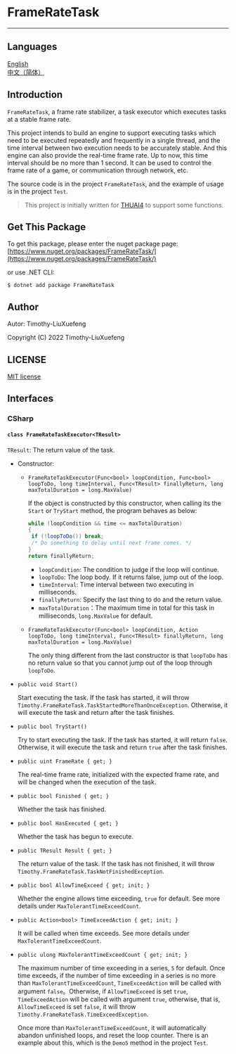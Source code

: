 # FrameRateTask

---

## Languages

[English](https://github.com/Timothy-LiuXuefeng/FrameRateTask/blob/master/README.md)  
[中文（简体）](https://github.com/Timothy-LiuXuefeng/FrameRateTask/blob/master/README.zh-CN.md)

## Introduction

`FrameRateTask`, a frame rate stabilizer, a task executor which executes tasks at a stable frame rate.  

This project intends to build an engine to support executing tasks which need to be executed repeatedly and frequently in a single thread, and the time interval between two execution needs to be accurately stable. And this engine can also provide the real-time frame rate. Up to now, this time interval should be no more than 1 second. It can be used to control the frame rate of a game, or communication through network, etc. 

The source code is in the project `FrameRateTask`, and the example of usage is in the project `Test`.

> This project is initially written for [THUAI4](https://github.com/eesast/THUAI4) to support some functions.

## Get This Package

To get this package, please enter the nuget package page: [https://www.nuget.org/packages/FrameRateTask/](https://www.nuget.org/packages/FrameRateTask/)

or use .NET CLI:  

```shell
$ dotnet add package FrameRateTask
```

## Author

Autor: Timothy-LiuXuefeng

Copyright (C) 2022 Timothy-LiuXuefeng

## LICENSE

[MIT license](./LICENSE.txt)

## Interfaces  

### CSharp  

#### `class FrameRateTaskExecutor<TResult>`

`TResult`: The return value of the task.

+ Constructor:

  + `FrameRateTaskExecutor(Func<bool> loopCondition, Func<bool> loopToDo, long timeInterval, Func<TResult> finallyReturn, long maxTotalDuration = long.MaxValue)`  

    If the object is constructed by this constructor, when calling its the `Start` or `TryStart` method, the program behaves as below:  

    ```c#
    while (loopCondition && time <= maxTotalDuration)
    {
     if (!loopToDo()) break;
     /* Do something to delay until next frame comes. */
    }
    return finallyReturn;
    ```

    + `loopCondition`: The condition to judge if the loop will continue.
    + `loopToDo`: The loop body. If it returns false, jump out of the loop.
    + `timeInterval`: Time interval between two executing in milliseconds.
    + `finallyReturn`: Specify the last thing to do and the return value.
    + `maxTotalDuration`：The maximum time in total for this task in milliseconds, `long.MaxValue` for default.

  + `FrameRateTaskExecutor(Func<bool> loopCondition, Action loopToDo, long timeInterval, Func<TResult> finallyReturn, long maxTotalDuration = long.MaxValue)`

    The only thing different from the last constructor is that `loopToDo` has no return value so that you cannot jump out of the loop through `loopToDo`.

+ `public void Start()`

  Start executing the task. If the task has started, it will throw `Timothy.FrameRateTask.TaskStartedMoreThanOnceException`. Otherwise, it will execute the task and return after the task finishes. 

+ `public bool TryStart()`

  Try to start executing the task. If the task has started, it will return `false`. Otherwise, it will execute the task and return `true` after the task finishes.  

+ `public uint FrameRate { get; }`

  The real-time frame rate, initialized with the expected frame rate, and will be changed when the execution of the task.

+ `public bool Finished { get; }`

  Whether the task has finished.

+ `public bool HasExecuted { get; }`

  Whether the task has begun to execute.

+ `public TResult Result { get; }`

  The return value of the task. If the task has not finished, it will throw `Timothy.FrameRateTask.TaskNotFinishedException`.

+ `public bool AllowTimeExceed { get; init; }`

  Whether the engine allows time exceeding, `true` for default. See more details under `MaxTolerantTimeExceedCount`.

+ `public Action<bool> TimeExceedAction { get; init; }`

  It will be called when time exceeds. See more details under `MaxTolerantTimeExceedCount`.

+ `public ulong MaxTolerantTimeExceedCount { get; init; }`

  The maximum number of time exceeding in a series, `5` for default. Once time exceeds, if the number of time exceeding in a series is no more than `MaxTolerantTimeExceedCount`, `TimeExceedAction` will be called with argument `false`。Otherwise, if `AllowTimeExceed` is set `true`, `TimeExceedAction` will be called with argument `true`, otherwise, that is, `AllowTimeExceed` is set `false`, it will throw `Timothy.FrameRateTask.TimeExceedException`.

  Once more than `MaxTolerantTimeExceedCount`, it will automatically abandon unfinished loops, and reset the loop counter. There is an example about this, which is the `Demo5` method in the project `Test`.


